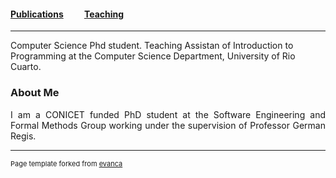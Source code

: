 #### [Publications](/publications)&nbsp;   &nbsp;   &nbsp;   &nbsp;   &nbsp; [Teaching](/teaching)&nbsp;   &nbsp;   &nbsp;   &nbsp;   &nbsp;

---


Computer Science Phd student.
Teaching Assistan of Introduction to Programming at the Computer Science Department, University of Rio Cuarto.



### About Me

<div style="text-align: justify"> 
	

I am a CONICET funded PhD student at the Software Engineering and Formal Methods Group working under the supervision of Professor German Regis.


</div>





---
<p style="font-size:11px">Page template forked from <a href="https://github.com/evanca/quick-portfolio">evanca</a></p>
<!-- Remove above link if you don't want to attibute -->
